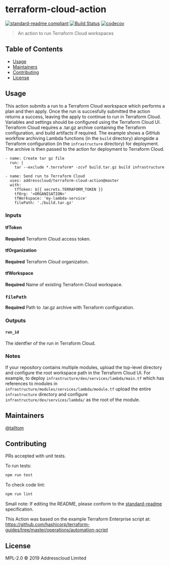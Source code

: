 # terraform-cloud-action

[![standard-readme compliant](https://img.shields.io/badge/standard--readme-OK-green.svg?style=flat-square)](https://github.com/RichardLitt/standard-readme) [![Build Status](https://img.shields.io/endpoint.svg?url=https%3A%2F%2Factions-badge.atrox.dev%2Faddresscloud%2Fterraform-cloud-action%2Fbadge%3Fref%3Dmaster&style=flat-square)](https://actions-badge.atrox.dev/addresscloud/terraform-cloud-action/goto?ref=master) [![codecov](https://codecov.io/gh/addresscloud/terraform-cloud-action/branch/master/graph/badge.svg)](https://codecov.io/gh/addresscloud/terraform-cloud-action)

> An action to run Terraform Cloud workspaces

## Table of Contents

- [Usage](#usage)
- [Maintainers](#maintainers)
- [Contributing](#contributing)
- [License](#license)

## Usage

This action submits a run to a Terraform Cloud workspace which performs a plan and then apply. Once the run is succesfully submitted the action returns a success, leaving the apply to continue to run in Terraform Cloud. Variables and settings should be configured using the Terraform Cloud UI. Terraform Cloud requires a .tar.gz archive containing the Terraform configuration, and build artifacts if required. The example shows a GitHub workflow archiving Lambda functions (in the `build` directory) alongside a Terraform configuration (in the `infrastructure` directory) for deployment. The archive is then passed to the action for deployment to Terraform Cloud.

```
- name: Create tar gz file
  run: |
    tar --exclude *.terraform* -zcvf build.tar.gz build infrastructure

- name: Send run to Terraform Cloud
  uses: addresscloud/terraform-cloud-action@master
  with:
    tfToken: ${{ secrets.TERRAFORM_TOKEN }}
    tfOrg: '<ORGANISATION>'
    tfWorkspace: 'my-lambda-service'
    filePath: './build.tar.gz'
```

### Inputs

#### tfToken
 
**Required** Terraform Cloud access token.

#### tfOrganization

**Required** Terraform Cloud organization.

#### tfWorkspace

**Required** Name of existing Terraform Cloud workspace.

### `filePath`

**Required** Path to .tar.gz archive with Terraform configuration.

### Outputs

#### `run_id` 

The identfier of the run in Terraform Cloud.

### Notes

If your repository contains multiple modules, upload the top-level directory and configure the root workspace path in the Terraform Cloud UI. For example, to deploy 
`infrastructure/dev/services/lambda/main.tf` which has references to modules in `infrastructure/modules/services/lambda/module.tf` upload the entire `infrastructure` directory and configure `infrastructure/dev/services/lambda/` as the root of the module.

## Maintainers

[@talltom](https://github.com/talltom)

## Contributing

PRs accepted with unit tests.

To run tests:

```sh
npm run test
```

To check code lint:

```sh
npm run lint
```

Small note: If editing the README, please conform to the [standard-readme](https://github.com/RichardLitt/standard-readme) specification.

This Action was based on the example Terraform Enterprise script at: https://github.com/hashicorp/terraform-guides/tree/master/operations/automation-script

## License

MPL-2.0 © 2019 Addresscloud Limited
